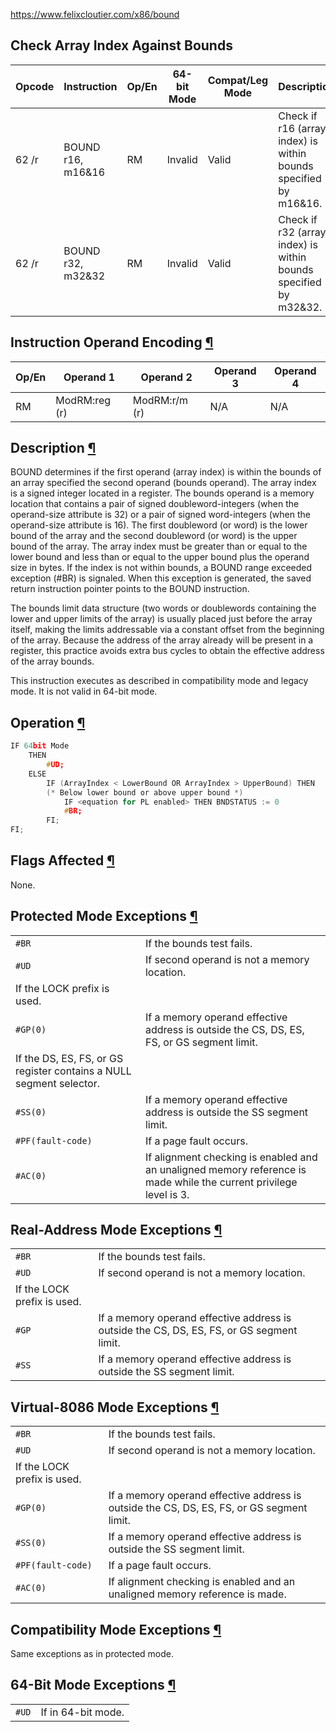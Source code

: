 https://www.felixcloutier.com/x86/bound
## Check Array Index Against Bounds

|Opcode|Instruction|Op/En|64-bit Mode|Compat/Leg Mode|Description|
|---|---|---|---|---|---|
|62 /r|BOUND r16, m16&16|RM|Invalid|Valid|Check if r16 (array index) is within bounds specified by m16&16.|
|62 /r|BOUND r32, m32&32|RM|Invalid|Valid|Check if r32 (array index) is within bounds specified by m32&32.|

## Instruction Operand Encoding [¶](https://www.felixcloutier.com/x86/bound#instruction-operand-encoding)

|Op/En|Operand 1|Operand 2|Operand 3|Operand 4|
|---|---|---|---|---|
|RM|ModRM:reg (r)|ModRM:r/m (r)|N/A|N/A|

## Description [¶](https://www.felixcloutier.com/x86/bound#description)

BOUND determines if the first operand (array index) is within the bounds of an array specified the second operand (bounds operand). The array index is a signed integer located in a register. The bounds operand is a memory location that contains a pair of signed doubleword-integers (when the operand-size attribute is 32) or a pair of signed word-integers (when the operand-size attribute is 16). The first doubleword (or word) is the lower bound of the array and the second doubleword (or word) is the upper bound of the array. The array index must be greater than or equal to the lower bound and less than or equal to the upper bound plus the operand size in bytes. If the index is not within bounds, a BOUND range exceeded exception (#BR) is signaled. When this exception is generated, the saved return instruction pointer points to the BOUND instruction.

The bounds limit data structure (two words or doublewords containing the lower and upper limits of the array) is usually placed just before the array itself, making the limits addressable via a constant offset from the beginning of the array. Because the address of the array already will be present in a register, this practice avoids extra bus cycles to obtain the effective address of the array bounds.

This instruction executes as described in compatibility mode and legacy mode. It is not valid in 64-bit mode.

## Operation [¶](https://www.felixcloutier.com/x86/bound#operation)

```c
IF 64bit Mode
    THEN
        #UD;
    ELSE
        IF (ArrayIndex < LowerBound OR ArrayIndex > UpperBound) THEN
        (* Below lower bound or above upper bound *)
            IF <equation for PL enabled> THEN BNDSTATUS := 0
            #BR;
        FI;
FI;
```

## Flags Affected [¶](https://www.felixcloutier.com/x86/bound#flags-affected)

None.

## Protected Mode Exceptions [¶](https://www.felixcloutier.com/x86/bound#protected-mode-exceptions)

|                                                                     |                                                                                                                    |
| ------------------------------------------------------------------- | ------------------------------------------------------------------------------------------------------------------ |
| ``#BR``                                                             | If the bounds test fails.                                                                                          |
| ``#UD``                                                             | If second operand is not a memory location.                                                                        |
| If the LOCK prefix is used.                                         |                                                                                                                    |
| ``#GP(0)``                                                          | If a memory operand effective address is outside the CS, DS, ES, FS, or GS segment limit.                          |
| If the DS, ES, FS, or GS register contains a NULL segment selector. |                                                                                                                    |
| ``#SS(0)``                                                          | If a memory operand effective address is outside the SS segment limit.                                             |
| ``#PF(fault-code)``                                                 | If a page fault occurs.                                                                                            |
| ``#AC(0)``                                                          | If alignment checking is enabled and an unaligned memory reference is made while the current privilege level is 3. |

## Real-Address Mode Exceptions [¶](https://www.felixcloutier.com/x86/bound#real-address-mode-exceptions)

|                             |                                                                                           |
| --------------------------- | ----------------------------------------------------------------------------------------- |
| ``#BR``                     | If the bounds test fails.                                                                 |
| ``#UD``                     | If second operand is not a memory location.                                               |
| If the LOCK prefix is used. |                                                                                           |
| ``#GP``                     | If a memory operand effective address is outside the CS, DS, ES, FS, or GS segment limit. |
| ``#SS``                     | If a memory operand effective address is outside the SS segment limit.                    |

## Virtual-8086 Mode Exceptions [¶](https://www.felixcloutier.com/x86/bound#virtual-8086-mode-exceptions)

|                             |                                                                                           |
| --------------------------- | ----------------------------------------------------------------------------------------- |
| ``#BR``                     | If the bounds test fails.                                                                 |
| ``#UD``                     | If second operand is not a memory location.                                               |
| If the LOCK prefix is used. |                                                                                           |
| ``#GP(0)``                  | If a memory operand effective address is outside the CS, DS, ES, FS, or GS segment limit. |
| ``#SS(0)``                  | If a memory operand effective address is outside the SS segment limit.                    |
| ``#PF(fault-code)``         | If a page fault occurs.                                                                   |
| ``#AC(0)``                  | If alignment checking is enabled and an unaligned memory reference is made.               |

## Compatibility Mode Exceptions [¶](https://www.felixcloutier.com/x86/bound#compatibility-mode-exceptions)

Same exceptions as in protected mode.

## 64-Bit Mode Exceptions [¶](https://www.felixcloutier.com/x86/bound#64-bit-mode-exceptions)

|         |                    |
| ------- | ------------------ |
| ``#UD`` | If in 64-bit mode. |
